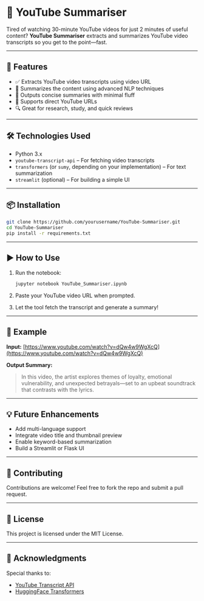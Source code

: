 # 🎥 YouTube Summariser

Tired of watching 30-minute YouTube videos for just 2 minutes of useful content?
**YouTube Summariser** extracts and summarizes YouTube video transcripts so you get to the point—fast.

---

## 🚀 Features

* ✅ Extracts YouTube video transcripts using video URL
* 🧐 Summarizes the content using advanced NLP techniques
* 💬 Outputs concise summaries with minimal fluff
* 🔗 Supports direct YouTube URLs
* 🔍 Great for research, study, and quick reviews

---

## 🛠️ Technologies Used

* Python 3.x
* `youtube-transcript-api` – For fetching video transcripts
* `transformers` (or `sumy`, depending on your implementation) – For text summarization
* `streamlit` (optional) – For building a simple UI

---

## 📦 Installation

```bash
git clone https://github.com/yourusername/YouTube-Summariser.git
cd YouTube-Summariser
pip install -r requirements.txt
```

---

## ▶️ How to Use

1. Run the notebook:

   ```bash
   jupyter notebook YouTube_Summariser.ipynb
   ```

2. Paste your YouTube video URL when prompted.

3. Let the tool fetch the transcript and generate a summary!

---

## 🧪 Example

**Input:**
[https://www.youtube.com/watch?v=dQw4w9WgXcQ](https://www.youtube.com/watch?v=dQw4w9WgXcQ)

**Output Summary:**

> In this video, the artist explores themes of loyalty, emotional vulnerability, and unexpected betrayals—set to an upbeat soundtrack that contrasts with the lyrics.

---

## 💡 Future Enhancements

* Add multi-language support
* Integrate video title and thumbnail preview
* Enable keyword-based summarization
* Build a Streamlit or Flask UI

---

## 🤝 Contributing

Contributions are welcome! Feel free to fork the repo and submit a pull request.

---

## 📄 License

This project is licensed under the MIT License.

---

## 🙌 Acknowledgments

Special thanks to:

* [YouTube Transcript API](https://pypi.org/project/youtube-transcript-api/)
* [HuggingFace Transformers](https://huggingface.co/)
